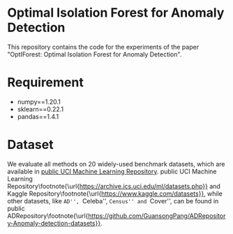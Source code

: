 # Optimal Isolation Forest for Anomaly Detection
This repository contains the code for the experiments of the paper "OptIForest: Optimal Isolation Forest for Anomaly Detection".

# Requirement
- numpy==1.20.1
- sklearn==0.22.1
- pandas==1.4.1

# Dataset
We evaluate all methods on 20 widely-used benchmark datasets, which are available in [public UCI Machine Learning Repository](https://archive.ics.uci.edu/ml/datasets.php). public UCI Machine Learning Repository\footnote{\url{https://archive.ics.uci.edu/ml/datasets.php}} and Kaggle Repository\footnote{\url{https://www.kaggle.com/datasets}}, while other datasets, like ``AD'', ``Celeba'', ``Census'' and ``Cover'', can be found in public ADRepository\footnote{\url{https://github.com/GuansongPang/ADRepository-Anomaly-detection-datasets}}.

